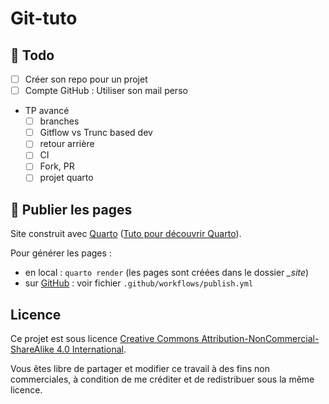 # Git-tuto

## :construction: Todo

- [ ] Créer son repo pour un projet
- [ ] Compte GitHub : Utiliser son mail perso
- TP avancé
  - [ ] branches
  - [ ] Gitflow vs Trunc based dev
  - [ ] retour arrière
  - [ ] CI
  - [ ] Fork, PR
  - [ ] projet quarto

## :rocket: Publier les pages

Site construit avec [Quarto](https://quarto.org/) ([Tuto pour découvrir Quarto](https://ludo2ne.github.io/Quarto-tuto/)).

Pour générer les pages :

- en local : `quarto render` (les pages sont créées dans le dossier *_site*)
- sur [GitHub](https://ludo2ne.github.io/Git-tuto/) : voir fichier `.github/workflows/publish.yml`

## Licence

Ce projet est sous licence [Creative Commons Attribution-NonCommercial-ShareAlike 4.0 International](https://creativecommons.org/licenses/by-nc-sa/4.0/).

Vous êtes libre de partager et modifier ce travail à des fins non commerciales, à condition de me créditer et de redistribuer sous la même licence.
